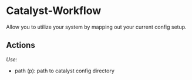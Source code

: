 # Catalyst-Workflow
Allow you to utilize your system by mapping out your current config setup.

## Actions
*Use:*
- path (p): path to catalyst config directory
